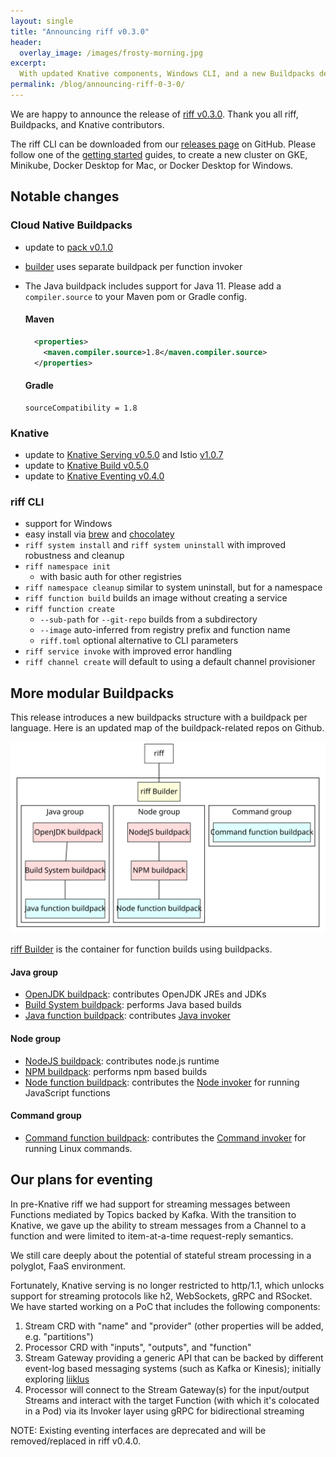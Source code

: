 ```yaml
---
layout: single
title: "Announcing riff v0.3.0"
header:
  overlay_image: /images/frosty-morning.jpg
excerpt:
  With updated Knative components, Windows CLI, and a new Buildpacks design for Functions
permalink: /blog/announcing-riff-0-3-0/
---
```


We are happy to announce the release of [riff v0.3.0](https://github.com/projectriff/riff/releases/tag/v0.3.0). Thank you all riff, Buildpacks, and Knative contributors.

The riff CLI can be downloaded from our [releases page](https://github.com/projectriff/riff/releases/tag/v0.3.0) on GitHub. Please follow one of the [getting started](/docs) guides, to create a new cluster on GKE, Minikube, Docker Desktop for Mac, or Docker Desktop for Windows.

## Notable changes

### Cloud Native Buildpacks

- update to [pack v0.1.0](https://github.com/buildpack/pack/releases/tag/v0.1.0)
- [builder](https://github.com/projectriff/builder/blob/v0.2.0/builder.toml) uses separate buildpack per function invoker 
- The Java buildpack includes support for Java 11.  Please add a `compiler.source` to your Maven pom or Gradle config.

  #### Maven
  ```xml
    <properties>
      <maven.compiler.source>1.8</maven.compiler.source>
    </properties>
  ```

  #### Gradle
  ```
  sourceCompatibility = 1.8
  ```

### Knative

- update to [Knative Serving v0.5.0](https://github.com/knative/serving/releases/tag/v0.5.0) and Istio [v1.0.7](https://github.com/knative/serving/pull/3668/files)
- update to [Knative Build v0.5.0](https://github.com/knative/build/releases/tag/v0.5.0)
- update to [Knative Eventing v0.4.0](https://github.com/knative/eventing/releases/tag/v0.4.0)

### riff CLI

- support for Windows
- easy install via [brew](https://formulae.brew.sh/formula/riff) and [chocolatey](https://chocolatey.org/packages/riff/0.3.0)
- `riff system install` and `riff system uninstall` with improved robustness and cleanup
- `riff namespace init`
    - with basic auth for other registries
- `riff namespace cleanup` similar to system uninstall, but for a namespace
- `riff function build` builds an image without creating a service
- `riff function create`
    - `--sub-path` for `--git-repo` builds from a subdirectory
    - `--image` auto-inferred from registry prefix and function name
    - `riff.toml` optional alternative to CLI parameters
- `riff service invoke` with improved error handling
- `riff channel create` will default to using a default channel provisioner

## More modular Buildpacks
This release introduces a new buildpacks structure with a buildpack per language. 
Here is an updated map of the buildpack-related repos on Github.

![](/images/builders2.svg)

[riff Builder](https://github.com/projectriff/builder) is the container for function builds using buildpacks.

#### Java group
- [OpenJDK buildpack](https://github.com/cloudfoundry/openjdk-buildpack): contributes OpenJDK JREs and JDKs
- [Build System buildpack](https://github.com/cloudfoundry/build-system-buildpack): performs Java based builds
- [Java function buildpack](https://github.com/projectriff/java-function-buildpack): contributes [Java invoker](https://github.com/projectriff/java-function-invoker)

#### Node group
- [NodeJS buildpack](https://github.com/cloudfoundry/nodejs-cnb): contributes node.js runtime
- [NPM buildpack](https://github.com/cloudfoundry/npm-cnb): performs npm based builds
- [Node function buildpack](https://github.com/projectriff/node-function-buildpack): contributes the [Node  invoker](https://github.com/projectriff/node-function-invoker) for running JavaScript functions

#### Command group
- [Command function buildpack](https://github.com/projectriff/command-function-buildpack): contributes the [Command invoker](https://github.com/projectriff/command-function-invoker) for running Linux commands.


## Our plans for eventing
 
In pre-Knative riff we had support for streaming messages between Functions mediated by Topics backed by Kafka. With the transition to Knative, we gave up the ability to stream messages from a Channel to a function and were limited to item-at-a-time request-reply semantics.

We still care deeply about the potential of stateful stream processing in a polyglot, FaaS environment.

Fortunately, Knative serving is no longer restricted to http/1.1, which unlocks support for streaming protocols like h2, WebSockets, gRPC and RSocket. We have started working on a PoC that includes the following components:

1. Stream CRD with "name" and "provider" (other properties will be added, e.g. "partitions")
2. Processor CRD with "inputs", "outputs", and "function"
3. Stream Gateway providing a generic API that can be backed by different event-log based messaging systems (such as Kafka or Kinesis); initially exploring [liiklus](https://github.com/bsideup/liiklus)
4. Processor will connect to the Stream Gateway(s) for the input/output Streams and interact with the target Function (with which it's colocated in a Pod) via its Invoker layer using gRPC for bidirectional streaming

NOTE: Existing eventing interfaces are deprecated and will be removed/replaced in riff v0.4.0.

